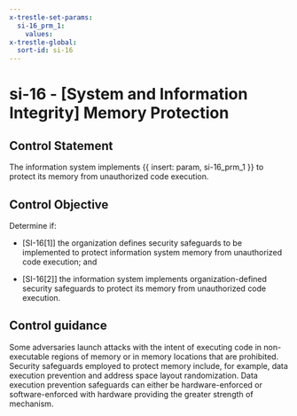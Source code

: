 ```yaml
---
x-trestle-set-params:
  si-16_prm_1:
    values:
x-trestle-global:
  sort-id: si-16
---
```


# si-16 - \[System and Information Integrity\] Memory Protection

## Control Statement

The information system implements {{ insert: param, si-16_prm_1 }} to protect its memory from unauthorized code execution.

## Control Objective

Determine if:

- \[SI-16[1]\] the organization defines security safeguards to be implemented to protect information system memory from unauthorized code execution; and

- \[SI-16[2]\] the information system implements organization-defined security safeguards to protect its memory from unauthorized code execution.

## Control guidance

Some adversaries launch attacks with the intent of executing code in non-executable regions of memory or in memory locations that are prohibited. Security safeguards employed to protect memory include, for example, data execution prevention and address space layout randomization. Data execution prevention safeguards can either be hardware-enforced or software-enforced with hardware providing the greater strength of mechanism.
